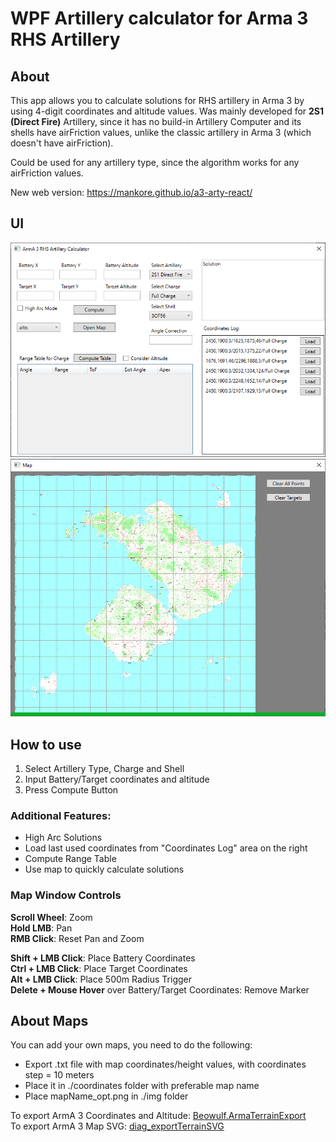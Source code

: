 # WPF Artillery calculator for Arma 3 RHS Artillery
## About

This app allows you to calculate solutions for RHS artillery in Arma 3 by using 4-digit coordinates and altitude values. 
Was mainly developed for **2S1 (Direct Fire)** Artillery, since it has no build-in Artillery Computer and its shells have airFriction values, unlike the classic artillery in Arma 3 (which doesn't have airFriction).

Could be used for any artillery type, since the algorithm works for any airFriction values. 

New web version: https://mankore.github.io/a3-arty-react/

## UI

![UI Preview Image](preview.png?raw=true)
![Map Window Preview Image](preview_map.png?raw=true)

## How to use

1. Select Artillery Type, Charge and Shell
2. Input Battery/Target coordinates and altitude
3. Press Compute Button

### Additional Features:

- High Arc Solutions
- Load last used coordinates from "Coordinates Log" area on the right
- Compute Range Table
- Use map to quickly calculate solutions

### Map Window Controls

**Scroll Wheel**: Zoom\
**Hold LMB**: Pan\
**RMB Click**: Reset Pan and Zoom

**Shift + LMB Click**: Place Battery Coordinates\
**Ctrl + LMB Click**: Place Target Coordinates\
**Alt + LMB Click**: Place 500m Radius Trigger\
**Delete + Mouse Hover** over Battery/Target Coordinates: Remove Marker

## About Maps

You can add your own maps, you need to do the following:

- Export .txt file with map coordinates/height values, with coordinates step = 10 meters
- Place it in ./coordinates folder with preferable map name
- Place mapName_opt.png in ./img folder

To export ArmA 3 Coordinates and Altitude: [Beowulf.ArmaTerrainExport](https://github.com/Keithenneu/Beowulf.ArmaTerrainExport)\
To export ArmA 3 Map SVG: [diag_exportTerrainSVG](https://community.bistudio.com/wiki/diag_exportTerrainSVG)

